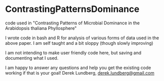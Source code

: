 # ContrastingPatternsDominance
code used in "Contrasting Patterns of Microbial Dominance in the Arabidopsis thaliana Phyllosphere"


I wrote code in bash and R for analysis of various forms of data used in the above paper. 
I am self taught and a bit sloppy (though slowly improving)

I am not intending to make user friendly code here, but saving and documenting what I used. 

I am happy to answer any questions and help you get the existing code working if that is your goal!
Derek Lundberg, derek.lundberg@gmail.com
